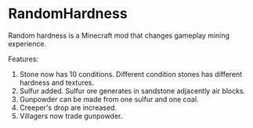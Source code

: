 # RandomHardness

Random hardness is a Minecraft mod that changes gameplay mining experience.

Features:
1. Stone now has 10 conditions. Different condition stones has different hardness and textures.
2. Sulfur added. Sulfur ore generates in sandstone adjacently air blocks.
3. Gunpowder can be made from one sulfur and one coal.
4. Creeper's drop are increased.
5. Villagers now trade gunpowder.